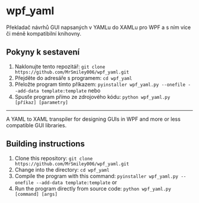 # wpf_yaml
Překladač návrhů GUI napsaných v YAMLu do XAMLu pro WPF a s ním více či méně kompatibilní knihovny.

Pokyny k sestavení
------------------
1. Naklonujte tento repozitář: `git clone https://github.com/MrSmiley006/wpf_yaml.git`
2. Přejděte do adresáře s programem: `cd wpf_yaml`
3. Přeložte program tímto příkazem: `pyinstaller wpf_yaml.py --onefile --add-data template:template`
   nebo
3. Spusťe program přímo ze zdrojového kódu: `python wpf_yaml.py [příkaz] [parametry]`

---
A YAML to XAML transpiler for designing GUIs in WPF and more or less compatible GUI libraries.

Building instructions
---------------------
1. Clone this repository: `git clone https://github.com/MrSmiley006/wpf_yaml.git`
2. Change into the directory: `cd wpf_yaml`
3. Compile the program with this command: `pyinstaller wpf_yaml.py --onefile --add-data template:template`
   or
3. Run the program directly from source code: `python wpf_yaml.py [command] [args]`

